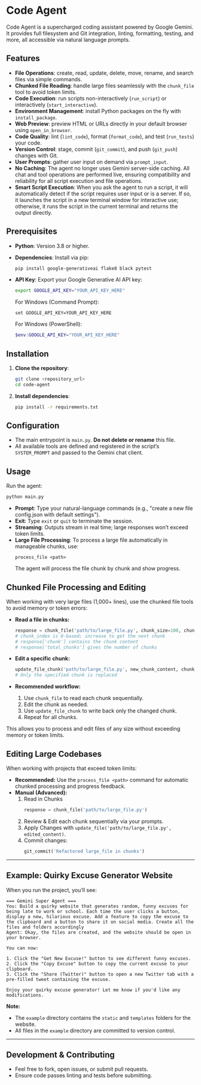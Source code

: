 # Code Agent

Code Agent is a supercharged coding assistant powered by Google Gemini. It provides full filesystem and Git integration, linting, formatting, testing, and more, all accessible via natural language prompts.

## Features

- **File Operations**: create, read, update, delete, move, rename, and search files via simple commands.
- **Chunked File Reading**: handle large files seamlessly with the `chunk_file` tool to avoid token limits.
- **Code Execution**: run scripts non-interactively (`run_script`) or interactively (`start_interactive`).
- **Environment Management**: install Python packages on the fly with `install_package`.
- **Web Preview**: preview HTML or URLs directly in your default browser using `open_in_browser`.
- **Code Quality**: lint (`lint_code`), format (`format_code`), and test (`run_tests`) your code.
- **Version Control**: stage, commit (`git_commit`), and push (`git_push`) changes with Git.
- **User Prompts**: gather user input on demand via `prompt_input`.
- **No Caching**: The agent no longer uses Gemini server-side caching. All chat and tool operations are performed live, ensuring compatibility and reliability for all script execution and file operations.
- **Smart Script Execution**: When you ask the agent to run a script, it will automatically detect if the script requires user input or is a server. If so, it launches the script in a new terminal window for interactive use; otherwise, it runs the script in the current terminal and returns the output directly.

## Prerequisites

- **Python**: Version 3.8 or higher.
- **Dependencies**: Install via pip:
  ```bash
  pip install google-generativeai flake8 black pytest
  ```
- **API Key**: Export your Google Generative AI API key:

  ```bash
  export GOOGLE_API_KEY="YOUR_API_KEY_HERE"
  ```

  For Windows (Command Prompt):

  ```
  set GOOGLE_API_KEY=YOUR_API_KEY_HERE
  ```

  For Windows (PowerShell):

  ```powershell
  $env:GOOGLE_API_KEY="YOUR_API_KEY_HERE"
  ```

## Installation

1. **Clone the repository**:
   ```bash
   git clone <repository_url>
   cd code-agent
   ```
2. **Install dependencies**:
   ```bash
   pip install -r requirements.txt
   ```

## Configuration

- The main entrypoint is `main.py`. **Do not delete or rename** this file.
- All available tools are defined and registered in the script’s `SYSTEM_PROMPT` and passed to the Gemini chat client.

## Usage

Run the agent:

```bash
python main.py
```

- **Prompt**: Type your natural-language commands (e.g., "create a new file config.json with default settings").
- **Exit**: Type `exit` or `quit` to terminate the session.
- **Streaming**: Outputs stream in real time; large responses won’t exceed token limits.
- **Large File Processing**: To process a large file automatically in manageable chunks, use:
  ```
  process_file <path>
  ```
  The agent will process the file chunk by chunk and show progress.

## Chunked File Processing and Editing

When working with very large files (1,000+ lines), use the chunked file tools to avoid memory or token errors:

- **Read a file in chunks:**

  ```python
  response = chunk_file('path/to/large_file.py', chunk_size=100, chunk_index=0)
  # chunk_index is 0-based; increase to get the next chunk
  # response['chunk'] contains the chunk content
  # response['total_chunks'] gives the number of chunks
  ```

- **Edit a specific chunk:**

  ```python
  update_file_chunk('path/to/large_file.py', new_chunk_content, chunk_size=100, chunk_index=0)
  # Only the specified chunk is replaced
  ```

- **Recommended workflow:**
  1. Use `chunk_file` to read each chunk sequentially.
  2. Edit the chunk as needed.
  3. Use `update_file_chunk` to write back only the changed chunk.
  4. Repeat for all chunks.

This allows you to process and edit files of any size without exceeding memory or token limits.

## Editing Large Codebases

When working with projects that exceed token limits:

- **Recommended:** Use the `process_file <path>` command for automatic chunked processing and progress feedback.
- **Manual (Advanced):**
  1. Read in Chunks
     ```python
     response = chunk_file('path/to/large_file.py')
     ```
  2. Review & Edit each chunk sequentially via your prompts.
  3. Apply Changes with `update_file('path/to/large_file.py', edited_content)`.
  4. Commit changes:
     ```python
     git_commit('Refactored large_file in chunks')
     ```

---

## Example: Quirky Excuse Generator Website

When you run the project, you’ll see:

```
=== Gemini Super Agent ===
You: Build a quirky website that generates random, funny excuses for being late to work or school. Each time the user clicks a button, display a new, hilarious excuse. Add a feature to copy the excuse to the clipboard and a button to share it on social media. Create all the files and folders accordingly
Agent: Okay, the files are created, and the website should be open in your browser.

You can now:

1. Click the "Get New Excuse!" button to see different funny excuses.
2. Click the "Copy Excuse" button to copy the current excuse to your clipboard.
3. Click the "Share (Twitter)" button to open a new Twitter tab with a pre-filled tweet containing the excuse.

Enjoy your quirky excuse generator! Let me know if you'd like any modifications.
```

**Note:**

- The `example` directory contains the `static` and `templates` folders for the website.
- All files in the `example` directory are committed to version control.

---

## Development & Contributing

- Feel free to fork, open issues, or submit pull requests.
- Ensure code passes linting and tests before submitting.
